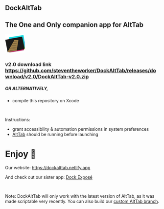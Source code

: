 ## DockAltTab

## The One and Only companion app for AltTab

![alt text](https://github.com/steventheworker/DockAltTab/blob/main/DockAltTab/Assets.xcassets/AppIcon.appiconset/icon_32x32@2x.png?raw=true)

### v2.0 download link https://github.com/steventheworker/DockAltTab/releases/download/v2.0/DockAltTab-v2.0.zip

##### OR ALTERNATIVELY,

-   compile this repository on Xcode

&nbsp;

Instructions:

-   grant accessibility & automation permissions in system preferences
-   [AltTab](https://alt-tab-macos.netlify.app) should be running before launching

#

# Enjoy 🤗

Our website: https://dockalttab.netlify.app

And check out our sister app: [Dock Exposé](https://dockexpose.netlify.app)

&nbsp;

Note: DockAltTab will only work with the latest version of AltTab, as it was made scriptable very recently. You can also build our [custom AltTab branch](https://github.com/steventheworker/alt-tab-macos).
